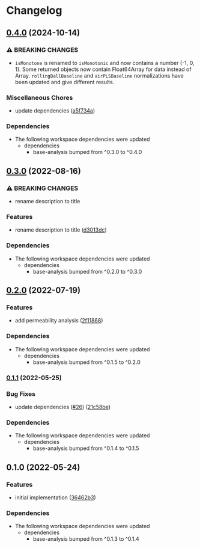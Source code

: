 # Changelog

## [0.4.0](https://www.github.com/cheminfo/analysis/compare/xray-analysis-v0.3.0...xray-analysis-v0.4.0) (2024-10-14)


### ⚠ BREAKING CHANGES

* `isMonotone` is renamed to `isMonotonic` and now contains a number (-1, 0, 1). Some returned objects now contain Float64Array for data instead of Array. `rollingBallBaseline` and `airPLSBaseline` normalizations have been updated and give different results.

### Miscellaneous Chores

* update dependencies ([a5f734a](https://www.github.com/cheminfo/analysis/commit/a5f734a597bd6f841b6998bc13917abaa9d26399))


### Dependencies

* The following workspace dependencies were updated
  * dependencies
    * base-analysis bumped from ^0.3.0 to ^0.4.0

## [0.3.0](https://www.github.com/cheminfo/analysis/compare/xray-analysis-v0.2.0...xray-analysis-v0.3.0) (2022-08-16)


### ⚠ BREAKING CHANGES

* rename description to title

### Features

* rename description to title ([d3013dc](https://www.github.com/cheminfo/analysis/commit/d3013dc5ed9bba8e1bf674f2086be1bedf47a3db))


### Dependencies

* The following workspace dependencies were updated
  * dependencies
    * base-analysis bumped from ^0.2.0 to ^0.3.0

## [0.2.0](https://www.github.com/cheminfo/analysis/compare/xray-analysis-v0.1.1...xray-analysis-v0.2.0) (2022-07-19)


### Features

* add permeability analysis ([2f11868](https://www.github.com/cheminfo/analysis/commit/2f11868fb67e7cf0d0af3fe9855fcbaa4b53fa36))


### Dependencies

* The following workspace dependencies were updated
  * dependencies
    * base-analysis bumped from ^0.1.5 to ^0.2.0

### [0.1.1](https://www.github.com/cheminfo/analysis/compare/xray-analysis-v0.1.0...xray-analysis-v0.1.1) (2022-05-25)


### Bug Fixes

* update dependencies ([#26](https://www.github.com/cheminfo/analysis/issues/26)) ([21c58be](https://www.github.com/cheminfo/analysis/commit/21c58beb1aeb2df5e4629347edf7b4eb696116e1))


### Dependencies

* The following workspace dependencies were updated
  * dependencies
    * base-analysis bumped from ^0.1.4 to ^0.1.5

## 0.1.0 (2022-05-24)


### Features

* initial implementation ([36462b3](https://www.github.com/cheminfo/analysis/commit/36462b34be50bc44a974bdeb2ce131b488e7fdef))



### Dependencies

* The following workspace dependencies were updated
  * dependencies
    * base-analysis bumped from ^0.1.3 to ^0.1.4